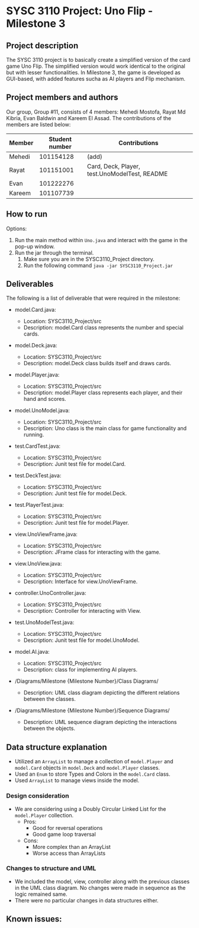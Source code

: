 # SYSC 3110 Project: Uno Flip - Milestone 3

## Project description
The SYSC 3110 project is to basically create a simplified version of the card game Uno Flip. The simplified version would work identical to the original but with 
lesser functionalities. In Milestone 3, the game is developed as GUI-based, with added features sucha as AI players and Flip mechanism.

## Project members and authors
Our group, Group #11, consists of 4 members: Mehedi Mostofa, Rayat Md Kibria, Evan Baldwin and Kareem El Assad. The contributions of the members are listed below:

| Member | Student number | Contributions                                                               |
|--------|----------------|-----------------------------------------------------------------------------|
| Mehedi | 101154128      | (add) |
| Rayat  | 101151001      | Card, Deck, Player, test.UnoModelTest, README                           |
| Evan   | 101222276      |                                       |
| Kareem | 101107739      |                                      |

## How to run
Options:
1) Run the main method within `Uno.java` and interact with the game in the pop-up window.
2) Run the jar through the terminal.
   1. Make sure you are in the SYSC3110_Project directory.
   2. Run the following command `java -jar SYSC3110_Project.jar`

## Deliverables
The following is a list of deliverable that were required in the milestone:

- model.Card.java:
	- Location: SYSC3110_Project/src
	- Description: model.Card class represents the number and special cards. 

- model.Deck.java:
	- Location: SYSC3110_Project/src
	- Description: model.Deck class builds itself and draws cards.

- model.Player.java:
	- Location: SYSC3110_Project/src
	- Description: model.Player class represents each player, and their hand and scores.

- model.UnoModel.java:
	- Location: SYSC3110_Project/src
	- Description: Uno class is the main class for game functionality and running. 
	
- test.CardTest.java:
	- Location: SYSC3110_Project/src
	- Description: Junit test file for model.Card.	

- test.DeckTest.java:
	- Location: SYSC3110_Project/src
	- Description: Junit test file for model.Deck.

- test.PlayerTest.java:
	- Location: SYSC3110_Project/src
	- Description: Junit test file for model.Player.

- view.UnoViewFrame.java:
	- Location: SYSC3110_Project/src
	- Description: JFrame class for interacting with the game.

- view.UnoView.java:
	- Location: SYSC3110_Project/src
	- Description: Interface for view.UnoViewFrame.

- controller.UnoController.java:
	- Location: SYSC3110_Project/src
	- Description: Controller for interacting with View.

- test.UnoModelTest.java:
	- Location: SYSC3110_Project/src
	- Description: Junit test file for model.UnoModel.

- model.AI.java:
	- Location: SYSC3110_Project/src
	- Description: class for implementing AI players.

- /Diagrams/Milestone {Milestone Number}/Class Diagrams/
	- Description: UML class diagram depicting the different relations between the classes.
	
- /Diagrams/Milestone {Milestone Number}/Sequence Diagrams/
	- Description: UML sequence diagram depicting the interactions between the objects.


##  Data structure explanation

- Utilized an `ArrayList` to manage a collection of `model.Player` and `model.Card` objects in `model.Deck` and `model.Player` classes.
- Used an `Enum` to store Types and Colors in the `model.Card` class.
- Used `ArrayList` to manage views inside the model.

### Design consideration

- We are considering using a Doubly Circular Linked List for the `model.Player` collection. 
  - Pros:
    - Good for reversal operations
    - Good game loop traversal 
  - Cons:
    - More complex than an ArrayList 
    - Worse access than ArrayLists

### Changes to structure and UML

- We included the model, view, controller along with the previous classes in the UML class diagram. No changes were made in sequence as the logic remained same.
- There were no particular changes in data structures either.


## Known issues:
